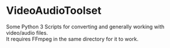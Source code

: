 # VideoAudioToolset
Some Python 3 Scripts for converting and generally working with video/audio files.  
It requires FFmpeg in the same directory for it to work.

